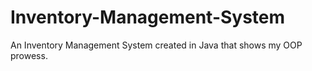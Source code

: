 # Inventory-Management-System
An Inventory Management System created in Java that shows my OOP prowess.
